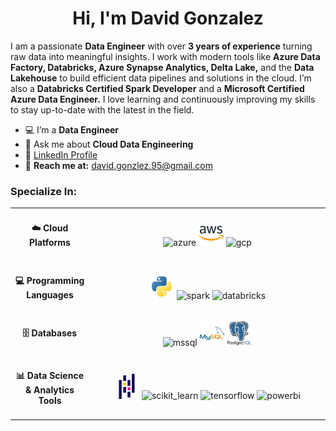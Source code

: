 <h1 align="center">Hi, I'm David Gonzalez</h1>

I am a passionate **Data Engineer** with over **3 years of experience** turning raw data into meaningful insights. I work with modern tools like **Azure Data Factory, Databricks, Azure Synapse Analytics, Delta Lake,** and the **Data Lakehouse** to build efficient data pipelines and solutions in the cloud. I’m also a **Databricks Certified Spark Developer** and a **Microsoft Certified Azure Data Engineer.** I love learning and continuously improving my skills to stay up-to-date with the latest in the field.

- 💻 I’m a **Data Engineer**
- 💬 Ask me about **Cloud Data Engineering**
- 🔗 [LinkedIn Profile](https://www.linkedin.com/in/davidgh95/)
- 📧 **Reach me at:** david.gonzlez.95@gmail.com  

### Specialize In:

<table style="width: 100%; table-layout: fixed; text-align: center;">
  <!-- Columna de Títulos -->
  <tr>
    <td style="width: 25%;"><h4>☁️ Cloud Platforms</h4></td>
    <td>
      <a href="https://azure.microsoft.com/en-in/" target="_blank" rel="noreferrer" style="text-decoration: none;">
        <img src="https://www.vectorlogo.zone/logos/microsoft_azure/microsoft_azure-icon.svg" alt="azure" width="40" height="40" style="border: none;"/>
      </a>
      <a href="https://aws.amazon.com" target="_blank" rel="noreferrer" style="text-decoration: none;">
        <img src="https://raw.githubusercontent.com/devicons/devicon/master/icons/amazonwebservices/amazonwebservices-original-wordmark.svg" alt="aws" width="40" height="40" style="border: none;"/>
      </a>
      <a href="https://cloud.google.com" target="_blank" rel="noreferrer" style="text-decoration: none;">
        <img src="https://www.vectorlogo.zone/logos/google_cloud/google_cloud-icon.svg" alt="gcp" width="40" height="40" style="border: none;"/>
      </a>
    </td>
  </tr>
  <tr>
    <td style="width: 25%;"><h4>💻 Programming Languages</h4></td>
    <td>
      <a href="https://www.python.org" target="_blank" rel="noreferrer" style="text-decoration: none;">
        <img src="https://raw.githubusercontent.com/devicons/devicon/master/icons/python/python-original.svg" alt="python" width="40" height="40" style="border: none;"/>
      </a>
      <a href="https://spark.apache.org/" target="_blank" rel="noreferrer" style="text-decoration: none;">
        <img src="https://upload.wikimedia.org/wikipedia/commons/f/f3/Apache_Spark_logo.svg" alt="spark" width="40" height="40" style="border: none;"/>
      </a>
      <a href="https://databricks.com/" target="_blank" rel="noreferrer" style="text-decoration: none;">
        <img src="https://databricks.com/wp-content/uploads/2022/07/Databricks_LogoIcon-1.png" alt="databricks" width="40" height="40" style="border: none;"/>
      </a>
    </td>
  </tr>
  <tr>
    <td style="width: 25%;"><h4>🗄️ Databases</h4></td>
    <td>
      <a href="https://www.microsoft.com/en-us/sql-server" target="_blank" rel="noreferrer" style="text-decoration: none;">
        <img src="https://www.svgrepo.com/show/303229/microsoft-sql-server-logo.svg" alt="mssql" width="40" height="40" style="border: none;"/>
      </a>
      <a href="https://www.mysql.com/" target="_blank" rel="noreferrer" style="text-decoration: none;">
        <img src="https://raw.githubusercontent.com/devicons/devicon/master/icons/mysql/mysql-original-wordmark.svg" alt="mysql" width="40" height="40" style="border: none;"/>
      </a>
      <a href="https://www.postgresql.org" target="_blank" rel="noreferrer" style="text-decoration: none;">
        <img src="https://raw.githubusercontent.com/devicons/devicon/master/icons/postgresql/postgresql-original-wordmark.svg" alt="postgresql" width="40" height="40" style="border: none;"/>
      </a>
    </td>
  </tr>
  <tr>
    <td style="width: 25%;"><h4>📊 Data Science & Analytics Tools</h4></td>
    <td>
      <a href="https://pandas.pydata.org/" target="_blank" rel="noreferrer" style="text-decoration: none;">
        <img src="https://raw.githubusercontent.com/devicons/devicon/2ae2a900d2f041da66e950e4d48052658d850630/icons/pandas/pandas-original.svg" alt="pandas" width="40" height="40" style="border: none;"/>
      </a>
      <a href="https://scikit-learn.org/" target="_blank" rel="noreferrer" style="text-decoration: none;">
        <img src="https://upload.wikimedia.org/wikipedia/commons/0/05/Scikit_learn_logo_small.svg" alt="scikit_learn" width="40" height="40" style="border: none;"/>
      </a>
      <a href="https://www.tensorflow.org/" target="_blank" rel="noreferrer" style="text-decoration: none;">
        <img src="https://www.vectorlogo.zone/logos/tensorflow/tensorflow-icon.svg" alt="tensorflow" width="40" height="40" style="border: none;"/>
      </a>
      <a href="https://powerbi.microsoft.com/" target="_blank" rel="noreferrer" style="text-decoration: none;">
        <img src="https://www.vectorlogo.zone/logos/microsoft_powerbi/microsoft_powerbi-icon.svg" alt="powerbi" width="40" height="40" style="border: none;"/>
      </a>
    </td>
  </tr>
</table>






